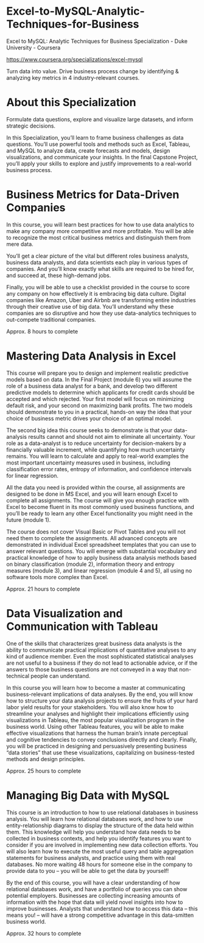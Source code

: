 # Excel-to-MySQL-Analytic-Techniques-for-Business

Excel to MySQL: Analytic Techniques for Business Specialization - Duke University - Coursera

https://www.coursera.org/specializations/excel-mysql

Turn data into value. Drive business process change by identifying & analyzing key metrics in 4 industry-relevant courses.

# About this Specialization

Formulate data questions, explore and visualize large datasets, and inform strategic decisions.

In this Specialization, you’ll learn to frame business challenges as data questions. You’ll use powerful tools and methods such as Excel, Tableau, and MySQL to analyze data, create forecasts and models, design visualizations, and communicate your insights. In the final Capstone Project, you’ll apply your skills to explore and justify improvements to a real-world business process.

# Business Metrics for Data-Driven Companies

In this course, you will learn best practices for how to use data analytics to make any company more competitive and more profitable. You will be able to recognize the most critical business metrics and distinguish them from mere data.

You’ll get a clear picture of the vital but different roles business analysts, business data analysts, and data scientists each play in various types of companies. And you’ll know exactly what skills are required to be hired for, and succeed at, these high-demand jobs.
 
Finally, you will be able to use a checklist provided in the course to score any company on how effectively it is embracing big data culture. Digital companies like Amazon, Uber and Airbnb are transforming entire industries through their creative use of big data. You’ll understand why these companies are so disruptive and how they use data-analytics techniques to out-compete traditional companies.

Approx. 8 hours to complete

# Mastering Data Analysis in Excel

This course will prepare you to design and implement realistic predictive models based on data. In the Final Project (module 6) you will assume the role of a business data analyst for a bank, and develop two different predictive models to determine which applicants for credit cards should be accepted and which rejected. Your first model will focus on minimizing default risk, and your second on maximizing bank profits. The two models should demonstrate to you in a practical, hands-on way the idea that your choice of business metric drives your choice of an optimal model.

The second big idea this course seeks to demonstrate is that your data-analysis results cannot and should not aim to eliminate all uncertainty. Your role as a data-analyst is to reduce uncertainty for decision-makers by a financially valuable increment, while quantifying how much uncertainty remains. You will learn to calculate and apply to real-world examples the most important uncertainty measures used in business, including classification error rates, entropy of information, and confidence intervals for linear regression.

All the data you need is provided within the course, all assignments are designed to be done in MS Excel, and you will learn enough Excel to complete all assignments. The course will give you enough practice with Excel to become fluent in its most commonly used business functions, and you’ll be ready to learn any other Excel functionality you might need in the future (module 1).

The course does not cover Visual Basic or Pivot Tables and you will not need them to complete the assignments. All advanced concepts are demonstrated in individual Excel spreadsheet templates that you can use to answer relevant questions. You will emerge with substantial vocabulary and practical knowledge of how to apply business data analysis methods based on binary classification (module 2), information theory and entropy measures (module 3), and linear regression (module 4 and 5), all using no software tools more complex than Excel.

Approx. 21 hours to complete

# Data Visualization and Communication with Tableau

One of the skills that characterizes great business data analysts is the ability to communicate practical implications of quantitative analyses to any kind of audience member.  Even the most sophisticated statistical analyses are not useful to a business if they do not lead to actionable advice, or if the answers to those business questions are not conveyed in a way that non-technical people can understand.  

In this course you will learn how to become a master at communicating business-relevant implications of data analyses.  By the end, you will know how to structure your data analysis projects to ensure the fruits of your hard labor yield results for your stakeholders.  You will also know how to streamline your analyses and highlight their implications efficiently using visualizations in Tableau, the most popular visualization program in the business world.  Using other Tableau features, you will be able to make effective visualizations that harness the human brain’s innate perceptual and cognitive tendencies to convey conclusions directly and clearly.  Finally, you will be practiced in designing and persuasively presenting business “data stories” that use these visualizations, capitalizing on business-tested methods and design principles.

Approx. 25 hours to complete

# Managing Big Data with MySQL

This course is an introduction to how to use relational databases in business analysis.  You will learn how relational databases work, and how to use entity-relationship diagrams to display the structure of the data held within them.  This knowledge will help you understand how data needs to be collected in business contexts, and help you identify features you want to consider if you are involved in implementing new data collection efforts.  You will also learn how to execute the most useful query and table aggregation statements for business analysts, and practice using them with real databases. No more waiting 48 hours for someone else in the company to provide data to you – you will be able to get the data by yourself!

By the end of this course, you will have a clear understanding of how relational databases work, and have a portfolio of queries you can show potential employers. Businesses are collecting increasing amounts of information with the hope that data will yield novel insights into how to improve businesses. Analysts that understand how to access this data – this means you! – will have a strong competitive advantage in this data-smitten business world.

Approx. 32 hours to complete

